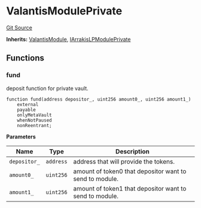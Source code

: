 # ValantisModulePrivate
[Git Source](https://github.com/ArrakisFinance/arrakis-modular/blob/22c7b5c5fce6ff4d3a051aa4fbf376745815e340/src/modules/ValantisSOTModulePrivate.sol)

**Inherits:**
[ValantisModule](/src/abstracts/ValantisSOTModule.sol/abstract.ValantisModule.md), [IArrakisLPModulePrivate](/src/interfaces/IArrakisLPModulePrivate.sol/interface.IArrakisLPModulePrivate.md)


## Functions
### fund

deposit function for private vault.


```solidity
function fund(address depositor_, uint256 amount0_, uint256 amount1_)
    external
    payable
    onlyMetaVault
    whenNotPaused
    nonReentrant;
```
**Parameters**

|Name|Type|Description|
|----|----|-----------|
|`depositor_`|`address`|address that will provide the tokens.|
|`amount0_`|`uint256`|amount of token0 that depositor want to send to module.|
|`amount1_`|`uint256`|amount of token1 that depositor want to send to module.|


